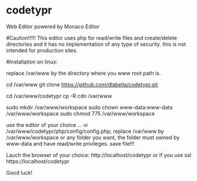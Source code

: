 # codetypr
Web Editor powered by Monaco Editor

#Caution!!!!!
This editor uses php for read/write files and create/delete directories and it has no implementation of any type of security. this is not intended for production sites.

#Installation on linux:

replace /var/www by the directory where you www root path is.

cd /var/www
git clone https://github.com/dlabella/codetypr.git

cd /var/www/codetypr
cp -R cdn /var/www

sudo mkdir /var/www/workspace
sudo chown www-data:www-data /var/www/workspace
sudo chmod 775 /var/www/workspace

use the editor of your choice ...
vi /var/www/codetypr/php/config/config.php;
replace /var/www by /var/www/workspace or any folder you want, the folder must owned by www-data and have read/write privileges.
save file!!!

Lauch the browser of your choice: 
 http://localhost/codetypr
 or if you use ssl
 https://localhost/codetypr

Good luck!
